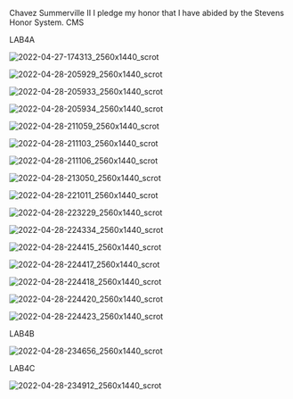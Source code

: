 Chavez Summerville II
I pledge my honor that I have abided by the Stevens Honor System. CMS


LAB4A

![2022-04-27-174313_2560x1440_scrot](https://user-images.githubusercontent.com/78380052/165878023-95ebe120-9653-49f6-97d1-5b67bd9b6d95.png)


![2022-04-28-205929_2560x1440_scrot](https://user-images.githubusercontent.com/78380052/165878026-60019448-606f-47a2-a939-a3d45436ea63.png)


![2022-04-28-205933_2560x1440_scrot](https://user-images.githubusercontent.com/78380052/165878028-fe1dff69-40f3-4bfc-b2a1-a734c077e573.png)


![2022-04-28-205934_2560x1440_scrot](https://user-images.githubusercontent.com/78380052/165878032-814766c6-72ec-4c87-bf4c-6cb8c9fb8f4c.png)


![2022-04-28-211059_2560x1440_scrot](https://user-images.githubusercontent.com/78380052/165878034-2bcd4c99-3af0-47ce-9b41-efab8b48ead5.png)


![2022-04-28-211103_2560x1440_scrot](https://user-images.githubusercontent.com/78380052/165878037-c89fb2f1-4306-441d-aa1c-7eeef5723c53.png)


![2022-04-28-211106_2560x1440_scrot](https://user-images.githubusercontent.com/78380052/165878038-7840ac06-98aa-40e3-b0d4-a6856d3b9064.png)


![2022-04-28-213050_2560x1440_scrot](https://user-images.githubusercontent.com/78380052/165878046-245c33c4-19dc-4747-a159-acd8cda970b7.png)


![2022-04-28-221011_2560x1440_scrot](https://user-images.githubusercontent.com/78380052/165878049-16f13617-5265-44ef-8991-2489313abcbc.png)


![2022-04-28-223229_2560x1440_scrot](https://user-images.githubusercontent.com/78380052/165878050-99dfbf3a-5793-42a7-852d-0d355625fa45.png)


![2022-04-28-224334_2560x1440_scrot](https://user-images.githubusercontent.com/78380052/165878053-cae3f707-6e3a-4f76-8c10-bf4ca83596bb.png)


![2022-04-28-224415_2560x1440_scrot](https://user-images.githubusercontent.com/78380052/165878054-9e6f639c-b121-4908-abf4-2442dcb2906d.png)


![2022-04-28-224417_2560x1440_scrot](https://user-images.githubusercontent.com/78380052/165878055-08f3ce4a-e044-4edc-8a47-25b91e2dc630.png)


![2022-04-28-224418_2560x1440_scrot](https://user-images.githubusercontent.com/78380052/165878058-f3676d15-7955-45c3-a190-e0d3fc7e8978.png)


![2022-04-28-224420_2560x1440_scrot](https://user-images.githubusercontent.com/78380052/165878059-1dfc77f3-56fe-400b-b32e-4f20e34d508b.png)


![2022-04-28-224423_2560x1440_scrot](https://user-images.githubusercontent.com/78380052/165878060-66a8d85e-517b-4a9b-93f3-cc69b108edd2.png)

LAB4B


![2022-04-28-234656_2560x1440_scrot](https://user-images.githubusercontent.com/78380052/165882945-0f2da923-2691-4e82-8eb3-f2de2500386a.png)


LAB4C

![2022-04-28-234912_2560x1440_scrot](https://user-images.githubusercontent.com/78380052/165882768-faaa7978-c779-43a0-95ae-ab3ae441f440.png)


